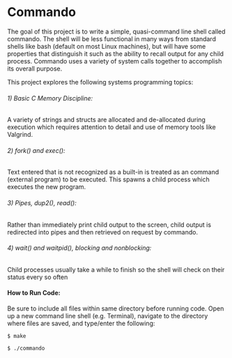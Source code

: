 # Commando
The goal of this project is to write a simple, quasi-command line shell called commando. The shell will be less functional in many ways from standard shells like bash (default on most Linux machines), but will have some properties that distinguish it such as the ability to recall output for any child process. Commando uses a variety of system calls together to accomplish its overall purpose. 

This project explores the following systems programming topics:
###### 1) Basic C Memory Discipline: 
A variety of strings and structs are allocated and de-allocated during execution which requires attention to detail and use of memory tools like Valgrind.
###### 2) fork() and exec(): 
Text entered that is not recognized as a built-in is treated as an command (external program) to be executed. This spawns a child process which executes the new program.
###### 3) Pipes, dup2(), read(): 
Rather than immediately print child output to the screen, child output is redirected into pipes and then retrieved on request by commando.
###### 4) wait() and waitpid(), blocking and nonblocking: 
Child processes usually take a while to finish so the shell will check on their status every so often

#### How to Run Code:
Be sure to include all files within same directory before running code. Open up a new command line shell (e.g. Terminal), navigate to the directory where files are saved, and type/enter the following:

`$ make`

`$ ./commando`

